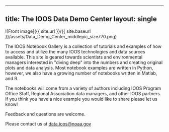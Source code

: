 <script src="./assets/lib/js/jquery.js"></script>
---
title: The IOOS Data Demo Center
layout: single
---

![Front image]({{ site.url }}/{{ site.baseurl }}/assets/Data_Demo_Center_middlepic_size770.png)

<link rel="stylesheet" type="text/css" href="assets/css/custom-styles.css">

<!-- Left side feedback button -->
<a id="feedback" class="hidden-xs"></a>

<div id="feedbackForm" tabindex="-1" role="dialog" aria-labelledby="myModalLabel" aria-hidden="true" class="modal fade in" style="display: none; padding-right: 15px;"><div class="modal-dialog"><div class="modal-content"><div class="modal-header"><button type="button" data-dismiss="modal" aria-hidden="true" class="close">×</button><h4 class="modal-title">Submit site feedback</h4></div><div class="modal-body"><div class="well"><div class="form-group has-feedback"><textarea id="feedback-comment" rows="6" placeholder="Comment or suggestion (required)" maxlength="500" aria-describedby="inputError2Status" class="form-control"></textarea><span aria-hidden="true" class="glyphicon glyphicon-remove form-control-feedback"></span></div></div><div class="well"><div class="form-group has-feedback"><input id="feedback-name" type="text" placeholder="Your name" maxlength="50" aria-describedby="inputError2Status" class="form-control"><span aria-hidden="true" class="glyphicon glyphicon-remove form-control-feedback"></span></div></div><div class="well"><div class="form-group has-feedback"><input id="feedback-email" type="email" placeholder="Your e-mail address" aria-describedby="inputError2Status" class="form-control"><span aria-hidden="true" class="glyphicon glyphicon-remove form-control-feedback"></span></div></div></div><div class="modal-footer"><input type="submit" value="Submit" class="btn btn-primary"></div></div></div></div>

The IOOS Notebook Gallery is a collection of tutorials and examples of how to access and utilize the many IOOS technologies and data sources available.
This site is geared towards scientists and environmental managers interested in "diving deep" into the numbers and creating original plots and data analysis.
Most notebook examples are written in Python, however, we also have a growing number of notebooks written in Matlab, and R.

The notebooks will come from a variety of authors including IOOS Program Office Staff,
Regional Association data managers, and other IOOS partners.
If you think you have a nice example you would like to share please let us know!

Feedback and questions are welcome.

Please contact us at <a href="mailto:data.ioos@noaa.gov" target="_top">data.ioos@noaa.gov</a>

<script src="assets/lib/js/bootstrap.js"></script>
<script src="assets/js/feedback.js"></script>
